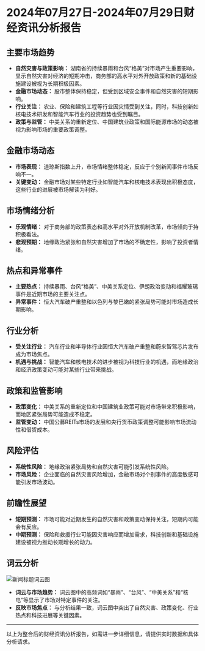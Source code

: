 # 2024年07月27日-2024年07月29日财经资讯分析报告

## 主要市场趋势

- **自然灾害与政策影响：** 湖南省的持续暴雨和台风“格美”对市场产生重要影响，显示自然灾害对经济的短期冲击，商务部的高水平对外开放政策和新的基础设施建设被视为长期积极因素。
- **金融市场动态：** 股市整体保持稳定，但受到区域安全事件和自然灾害的短期影响。
- **行业关注：** 农业、保险和建筑工程等行业因灾情受到关注，同时，科技创新如核电技术研发和智能汽车行业的投资趋势也受到瞩目。
- **政策与监管：** 中美关系的重新定位、中国建筑业政策和国际能源市场的动态被视为影响市场的重要政策调整。

## 金融市场动态

- **市场表现：** 道琼斯指数上升，市场情绪整体稳定，反应于个别新闻事件市场反响不一。
- **关键变动：** 金融市场对某些特定行业如智能汽车和核电技术表现出积极态度，这些行业的进展被市场解读为利好。

## 市场情绪分析

- **乐观情绪：** 对于商务部的政策表态和高水平对外开放机制改革，市场倾向于持积极看法。
- **悲观预期：** 地缘政治紧张和自然灾害增加了市场的不确定性，影响了投资者情绪。

## 热点和异常事件

- **主要热点：** 持续暴雨、台风“格美”、中美关系定位、伊朗政治变动和福耀玻璃事件是近期市场的主要关注点。
- **异常事件：** 恒大汽车破产重整和以色列与黎巴嫩的紧张局势可能对市场造成长期影响。

## 行业分析

- **受关注行业：** 汽车行业和半导体行业因恒大汽车破产重整和蔚来智驾芯片发布成为市场焦点。
- **机遇与挑战：** 智能汽车和核电技术的进步被视为科技行业的机遇，而地缘政治和经济政策变动可能对某些行业带来挑战。

## 政策和监管影响

- **政策变化：** 中美关系的重新定位和中国建筑业政策可能对市场带来积极影响，而地区紧张局势可能造成不稳定。
- **监管变动：** 中国公募REITs市场的发展和央行货币政策调整可能影响市场流动性和借贷成本。

## 风险评估

- **系统性风险：** 地缘政治紧张局势和自然灾害可能引发系统性风险。
- **市场风险：** 企业面临的自然灾害风险增加，金融市场对个别事件的高度敏感可能引发市场波动。

## 前瞻性展望

- **短期预测：** 市场可能对近期发生的自然灾害和政策变动保持关注，短期内可能会有反应。
- **中期预测：** 保险和救援行业可能因灾害响应而增加需求，科技创新和基础设施建设被视为推动长期增长的动力。

## 词云分析

![新闻标题词云图](output/e26bb4f0-50bb-40f9-a103-d24bed54def3.png)

- **词云与市场趋势：** 词云图中的高频词如“暴雨”、“台风”、“中美关系”和“核电”等显示了市场对特定事件的关注。
- **反映市场焦点：** 与分析结果一致，词云图中突出了自然灾害、政策变化、行业热点和科技进展等关键因素。

---

以上为整合后的财经资讯分析报告，如需进一步详细信息，请提供实时数据和具体分析请求。